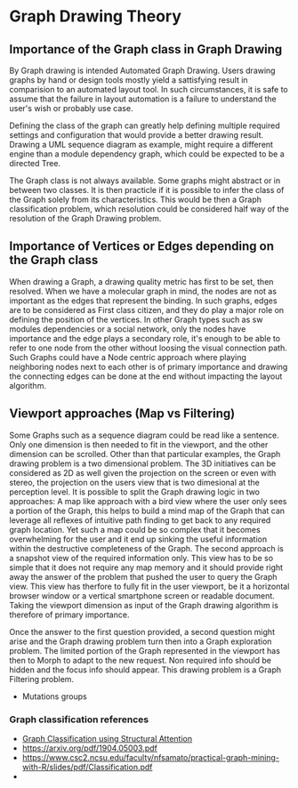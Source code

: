 # Graph Drawing Theory
## Importance of the Graph class in Graph Drawing
By Graph drawing is intended Automated Graph Drawing. Users drawing graphs by hand or design tools mostly yield a sattisfying result in comparision to an automated layout tool. In such circumstances, it is safe to assume that the failure in layout automation is a failure to understand the user's wish or probably use case.

Defining the class of the graph can greatly help defining multiple required settings and configuration that would provide a better drawing result. Drawing a UML sequence diagram as example, might require a different engine than a module dependency graph, which could be expected to be a directed Tree.

The Graph class is not always available. Some graphs might abstract or in between two classes. It is then practicle if it is possible to infer the class of the Graph solely from its characteristics. This would be then a Graph classification problem, which resolution could be considered half way of the resolution of the Graph Drawing problem.

## Importance of Vertices or Edges depending on the Graph class
When drawing a Graph, a drawing quality metric has first to be set, then resolved. When we have a molecular graph in mind, the nodes are not as important as the edges that represent the binding. In such graphs, edges are to be considered as First class citizen, and they do play a major role on defining the position of the vertices. In other Graph types such as sw modules dependencies or a social network, only the nodes have importance and the edge plays a secondary role, it's enough to be able to refer to one node from the other without loosing the visual connection path. Such Graphs could have a Node centric approach where playing neighboring nodes next to each other is of primary importance and drawing the connecting edges can be done at the end without impacting the layout algorithm.

## Viewport approaches (Map vs Filtering)
Some Graphs such as a sequence diagram could be read like a sentence. Only one dimension is then needed to fit in the viewport, and the other dimension can be scrolled.
Other than that particular examples, the Graph drawing problem is a two dimensional problem. The 3D initiatives can be considered as 2D as well given the projection on the screen or even with stereo, the projection on the users view that is two dimesional at the perception level.
It is possible to split the Graph drawing logic in two approaches: A map like approach with a bird view where the user only sees a portion of the Graph, this helps to build a mind map of the Graph that can leverage all reflexes of intuitive path finding to get back to any required graph location. Yet such a map could be so complex that it becomes overwhelming for the user and it end up sinking the useful information within the destructive completeness of the Graph. The second approach is a snapshot view of the required information only. This view has to be so simple that it does not require any map memory and it should provide right away the answer of the problem that pushed the user to query the Graph view. This view has therfore to fully fit in the user viewport, be it a horizontal browser window or a vertical smartphone screen or readable document. Taking the viewport dimension as input of the Graph drawing algorithm is therefore of primary importance.

Once the answer to the first question provided, a second question might arise and the Graph drawing problem turn then into a Graph exploration problem. The limited portion of the Graph represented in the viewport has then to Morph to adapt to the new request. Non required info should be hidden and the focus info should appear. This drawing problem is a Graph Filtering problem.

 - Mutations groups

### Graph classification references
* [Graph Classification using Structural Attention](https://www.kdd.org/kdd2018/accepted-papers/view/graph-classification-using-structural-attention)
* https://arxiv.org/pdf/1904.05003.pdf
* https://www.csc2.ncsu.edu/faculty/nfsamato/practical-graph-mining-with-R/slides/pdf/Classification.pdf
* 